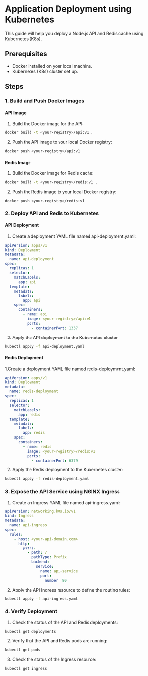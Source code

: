 
# Application Deployment using Kubernetes

This guide will help you deploy a Node.js API and Redis cache using Kubernetes (K8s).




## Prerequisites 

- Docker installed on your local machine.
- Kubernetes (K8s) cluster set up.
    
## Steps
### 1. Build and Push Docker Images

#### API Image
1. Build the Docker image for the API:
```bash
docker build -t <your-registry>/api:v1 .
```

2. Push the API image to your local Docker registry:
```bash
docker push <your-registry>/api:v1
```

#### Redis Image
1. Build the Docker image for Redis cache:
```bash
docker build -t <your-registry>/redis:v1 .
```
2. Push the Redis image to your local Docker registry:
```bash
docker push <your-registry>/redis:v1
```
### 2. Deploy API and Redis to Kubernetes
#### API Deployment

1. Create a deployment YAML file named api-deployment.yaml:
```yaml
apiVersion: apps/v1
kind: Deployment
metadata:
  name: api-deployment
spec:
  replicas: 1
  selector:
    matchLabels:
      app: api
  template:
    metadata:
      labels:
        app: api
    spec:
      containers:
        - name: api
          image: <your-registry>/api:v1
          ports:
            - containerPort: 1337
```

2. Apply the API deployment to the Kubernetes cluster:
```bash
kubectl apply -f api-deployment.yaml
```
#### Redis Deployment
1.Create a deployment YAML file named redis-deployment.yaml:
```yaml
apiVersion: apps/v1
kind: Deployment
metadata:
  name: redis-deployment
spec:
  replicas: 1
  selector:
    matchLabels:
      app: redis
  template:
    metadata:
      labels:
        app: redis
    spec:
      containers:
        - name: redis
          image: <your-registry>/redis:v1
          ports:
            - containerPort: 6379
```
2. Apply the Redis deployment to the Kubernetes cluster:
```bash
kubectl apply -f redis-deployment.yaml
```

### 3. Expose the API Service using NGINX Ingress
1. Create an Ingress YAML file named api-ingress.yaml:
```yaml
apiVersion: networking.k8s.io/v1
kind: Ingress
metadata:
  name: api-ingress
spec:
  rules:
    - host: <your-api-domain.com>
      http:
        paths:
          - path: /
            pathType: Prefix
            backend:
              service:
                name: api-service
                port:
                  number: 80
```

2. Apply the API Ingress resource to define the routing rules:

```bash
kubectl apply -f api-ingress.yaml
```
### 4. Verify Deployment
1. Check the status of the API and Redis deployments:
```bash
kubectl get deployments
```
2. Verify that the API and Redis pods are running:
```bash
kubectl get pods
```
3. Check the status of the Ingress resource:
```bash
kubectl get ingress
```
